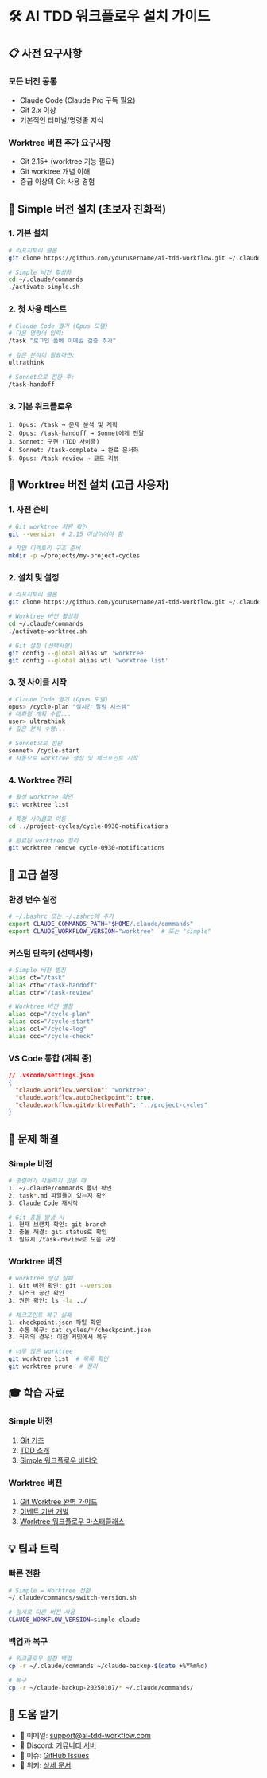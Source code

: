 # 🛠️ AI TDD 워크플로우 설치 가이드

## 📋 사전 요구사항

### 모든 버전 공통
- Claude Code (Claude Pro 구독 필요)
- Git 2.x 이상
- 기본적인 터미널/명령줄 지식

### Worktree 버전 추가 요구사항
- Git 2.15+ (worktree 기능 필요)
- Git worktree 개념 이해
- 중급 이상의 Git 사용 경험

## 🎯 Simple 버전 설치 (초보자 친화적)

### 1. 기본 설치
```bash
# 리포지토리 클론
git clone https://github.com/yourusername/ai-tdd-workflow.git ~/.claude/commands

# Simple 버전 활성화
cd ~/.claude/commands
./activate-simple.sh
```

### 2. 첫 사용 테스트
```bash
# Claude Code 열기 (Opus 모델)
# 다음 명령어 입력:
/task "로그인 폼에 이메일 검증 추가"

# 깊은 분석이 필요하면:
ultrathink

# Sonnet으로 전환 후:
/task-handoff
```

### 3. 기본 워크플로우
```
1. Opus: /task → 문제 분석 및 계획
2. Opus: /task-handoff → Sonnet에게 전달
3. Sonnet: 구현 (TDD 사이클)
4. Sonnet: /task-complete → 완료 문서화
5. Opus: /task-review → 코드 리뷰
```

## 🌳 Worktree 버전 설치 (고급 사용자)

### 1. 사전 준비
```bash
# Git worktree 지원 확인
git --version  # 2.15 이상이어야 함

# 작업 디렉토리 구조 준비
mkdir -p ~/projects/my-project-cycles
```

### 2. 설치 및 설정
```bash
# 리포지토리 클론
git clone https://github.com/yourusername/ai-tdd-workflow.git ~/.claude/commands

# Worktree 버전 활성화
cd ~/.claude/commands
./activate-worktree.sh

# Git 설정 (선택사항)
git config --global alias.wt 'worktree'
git config --global alias.wtl 'worktree list'
```

### 3. 첫 사이클 시작
```bash
# Claude Code 열기 (Opus 모델)
opus> /cycle-plan "실시간 알림 시스템"
# 대화형 계획 수립...
user> ultrathink
# 깊은 분석 수행...

# Sonnet으로 전환
sonnet> /cycle-start
# 자동으로 worktree 생성 및 체크포인트 시작
```

### 4. Worktree 관리
```bash
# 활성 worktree 확인
git worktree list

# 특정 사이클로 이동
cd ../project-cycles/cycle-0930-notifications

# 완료된 worktree 정리
git worktree remove cycle-0930-notifications
```

## 🔧 고급 설정

### 환경 변수 설정
```bash
# ~/.bashrc 또는 ~/.zshrc에 추가
export CLAUDE_COMMANDS_PATH="$HOME/.claude/commands"
export CLAUDE_WORKFLOW_VERSION="worktree"  # 또는 "simple"
```

### 커스텀 단축키 (선택사항)
```bash
# Simple 버전 별칭
alias ct="/task"
alias cth="/task-handoff"
alias ctr="/task-review"

# Worktree 버전 별칭
alias ccp="/cycle-plan"
alias ccs="/cycle-start"
alias ccl="/cycle-log"
alias ccc="/cycle-check"
```

### VS Code 통합 (계획 중)
```json
// .vscode/settings.json
{
  "claude.workflow.version": "worktree",
  "claude.workflow.autoCheckpoint": true,
  "claude.workflow.gitWorktreePath": "../project-cycles"
}
```

## 🚨 문제 해결

### Simple 버전
```bash
# 명령어가 작동하지 않을 때
1. ~/.claude/commands 폴더 확인
2. task*.md 파일들이 있는지 확인
3. Claude Code 재시작

# Git 충돌 발생 시
1. 현재 브랜치 확인: git branch
2. 충돌 해결: git status로 확인
3. 필요시 /task-review로 도움 요청
```

### Worktree 버전
```bash
# worktree 생성 실패
1. Git 버전 확인: git --version
2. 디스크 공간 확인
3. 권한 확인: ls -la ../

# 체크포인트 복구 실패
1. checkpoint.json 파일 확인
2. 수동 복구: cat cycles/*/checkpoint.json
3. 최악의 경우: 이전 커밋에서 복구

# 너무 많은 worktree
git worktree list  # 목록 확인
git worktree prune  # 정리
```

## 🎓 학습 자료

### Simple 버전
1. [Git 기초](https://git-scm.com/book/ko/v2)
2. [TDD 소개](https://martinfowler.com/bliki/TestDrivenDevelopment.html)
3. [Simple 워크플로우 비디오](https://youtube.com/simple-workflow)

### Worktree 버전
1. [Git Worktree 완벽 가이드](https://git-scm.com/docs/git-worktree)
2. [이벤트 기반 개발](https://martinfowler.com/articles/201701-event-driven.html)
3. [Worktree 워크플로우 마스터클래스](https://youtube.com/worktree-masterclass)

## 💡 팁과 트릭

### 빠른 전환
```bash
# Simple ↔ Worktree 전환
~/.claude/commands/switch-version.sh

# 임시로 다른 버전 사용
CLAUDE_WORKFLOW_VERSION=simple claude
```

### 백업과 복구
```bash
# 워크플로우 설정 백업
cp -r ~/.claude/commands ~/claude-backup-$(date +%Y%m%d)

# 복구
cp -r ~/claude-backup-20250107/* ~/.claude/commands/
```

## 🤝 도움 받기

- 📧 이메일: support@ai-tdd-workflow.com
- 💬 Discord: [커뮤니티 서버](https://discord.gg/ai-tdd-workflow)
- 🐛 이슈: [GitHub Issues](https://github.com/yourusername/ai-tdd-workflow/issues)
- 📖 위키: [상세 문서](https://github.com/yourusername/ai-tdd-workflow/wiki)